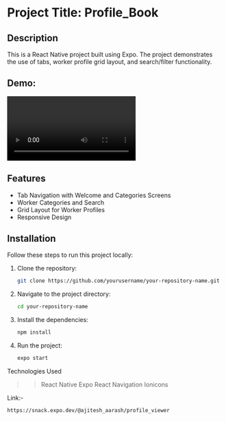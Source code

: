 # Project Title: Profile_Book

## Description
This is a React Native project built using Expo. The project demonstrates the use of tabs, worker profile grid layout, and search/filter functionality.

## Demo:

![App Demo](assets/undefined-Imgur.mp4)


## Features
- Tab Navigation with Welcome and Categories Screens
- Worker Categories and Search
- Grid Layout for Worker Profiles
- Responsive Design

## Installation
Follow these steps to run this project locally:

1. Clone the repository:
   ```bash
   git clone https://github.com/yourusername/your-repository-name.git
   ```
2. Navigate to the project directory:
   ```bash
   cd your-repository-name
   ```
3. Install the dependencies:
   ```bash
   npm install
   ```
4. Run the project:
   ```bash
   expo start
   ```
   
Technologies Used
>> React Native
>> Expo
>> React Navigation
>> Ionicons 

Link:-
```bash
https://snack.expo.dev/@ajitesh_aarash/profile_viewer
```



